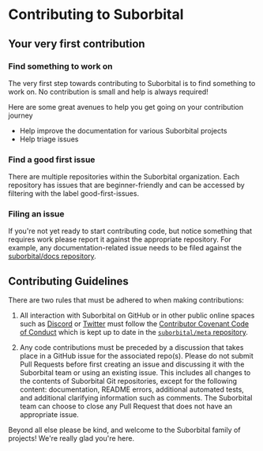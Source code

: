 # Contributing to Suborbital

## Your very first contribution

### Find something to work on

The very first step towards contributing to Suborbital
is to find something to work on. No contribution is
small and help is always required!

Here are some great avenues to help you get going
on your contribution journey

- Help improve the documentation for various Suborbital projects
- Help triage issues

### Find a good first issue

There are multiple repositories within the Suborbital
organization. Each repository has issues that are 
beginner-friendly and can be accessed by filtering with
the label good-first-issues.

### Filing an issue

If you're not yet ready to start contributing code, but notice
something that requires work please report it against the 
appropriate repository. For example, any documentation-related
issue needs to be filed against the [suborbital/docs repository](https://github.com/suborbital/docs).

## Contributing Guidelines
There are two rules that must be adhered to when making contributions:

1. All interaction with Suborbital on GitHub or in other public online spaces such as [Discord](https://chat.suborbital.dev) or [Twitter](https://twitter.com/suborbitaldev) must follow the [Contributor Covenant Code of Conduct](https://github.com/suborbital/meta/blob/master/CODE_OF_CONDUCT.md) which is kept up to date in the [`suborbital/meta` repository](https://github.com/suborbital/meta).

2. Any code contributions must be preceded by a discussion that takes place in a GitHub issue for the associated repo(s). Please do not submit Pull Requests before first creating an issue and discussing it with the Suborbital team or using an existing issue. This includes all changes to the contents of Suborbital Git repositories, except for the following content: documentation, README errors, additional automated tests, and additional clarifying information such as comments. The Suborbital team can choose to close any Pull Request that does not have an appropriate issue.

Beyond all else please be kind, and welcome to the Suborbital family of projects! We're really glad you're here.



